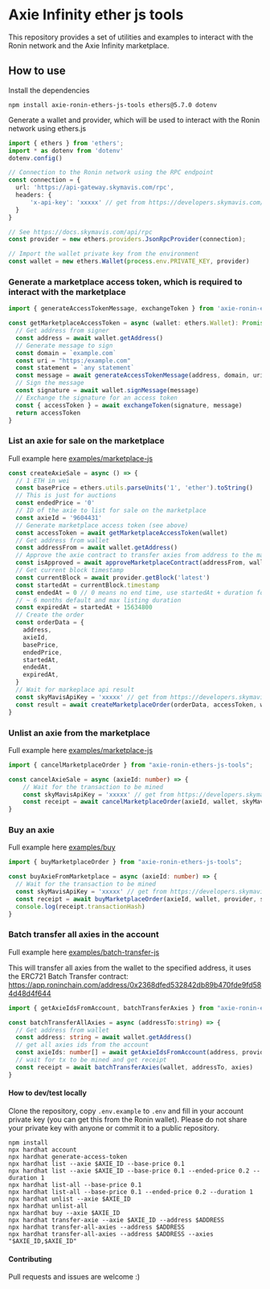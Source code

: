 # Axie Infinity ether js tools

This repository provides a set of utilities and examples to interact with the Ronin network and the Axie Infinity marketplace.

## How to use

Install the dependencies

```shell
npm install axie-ronin-ethers-js-tools ethers@5.7.0 dotenv
```

Generate a wallet and provider, which will be used to interact with the Ronin network using ethers.js

```typescript
import { ethers } from 'ethers';
import * as dotenv from 'dotenv'
dotenv.config()

// Connection to the Ronin network using the RPC endpoint
const connection = {
  url: 'https://api-gateway.skymavis.com/rpc',
  headers: {
      'x-api-key': 'xxxxx' // get from https://developers.skymavis.com/console/applications/
  }
}

// See https://docs.skymavis.com/api/rpc
const provider = new ethers.providers.JsonRpcProvider(connection);

// Import the wallet private key from the environment
const wallet = new ethers.Wallet(process.env.PRIVATE_KEY, provider) 
```

### Generate a marketplace access token, which is required to interact with the marketplace

```typescript
import { generateAccessTokenMessage, exchangeToken } from 'axie-ronin-ethers-js-tools';

const getMarketplaceAccessToken = async (wallet: ethers.Wallet): Promise<string> => {
  // Get address from signer
  const address = await wallet.getAddress()
  // Generate message to sign
  const domain = `example.com`
  const uri = "https:/example.com"
  const statement = `any statement`
  const message = await generateAccessTokenMessage(address, domain, uri, statement)
  // Sign the message
  const signature = await wallet.signMessage(message)
  // Exchange the signature for an access token
  const { accessToken } = await exchangeToken(signature, message)
  return accessToken
}

```

### List an axie for sale on the marketplace

Full example here [examples/marketplace-js](https://github.com/alexx855/axie-ronin-ethers-js-tools/tree/main/examples/marketplace-js/sale.js)

```typescript
const createAxieSale = async () => {
  // 1 ETH in wei
  const basePrice = ethers.utils.parseUnits('1', 'ether').toString()
  // This is just for auctions
  const endedPrice = '0'
  // ID of the axie to list for sale on the marketplace
  const axieId = '9604431'
  // Generate marketplace access token (see above)
  const accessToken = await getMarketplaceAccessToken(wallet)
  // Get address from wallet
  const addressFrom = await wallet.getAddress()
  // Approve the axie contract to transfer axies from address to the marketplace contract
  const isApproved = await approveMarketplaceContract(addressFrom, wallet)
  // Get current block timestamp
  const currentBlock = await provider.getBlock('latest')
  const startedAt = currentBlock.timestamp
  const endedAt = 0 // 0 means no end time, use startedAt + duration for auctions
  // ~ 6 months default and max listing duration
  const expiredAt = startedAt + 15634800
  // Create the order
  const orderData = {
    address,
    axieId,
    basePrice,
    endedPrice,
    startedAt,
    endedAt,
    expiredAt,
  }
  // Wait for markeplace api result
  const skyMavisApiKey = 'xxxxx' // get from https://developers.skymavis.com/console/applications/
  const result = await createMarketplaceOrder(orderData, accessToken, wallet, skyMavisApiKey)
}
```

### Unlist an axie from the marketplace

Full example here [examples/marketplace-js](https://github.com/alexx855/axie-ronin-ethers-js-tools/tree/main/examples/marketplace-js/cancel.js)

```typescript
import { cancelMarketplaceOrder } from "axie-ronin-ethers-js-tools";

const cancelAxieSale = async (axieId: number) => {
    // Wait for the transaction to be mined
    const skyMavisApiKey = 'xxxxx' // get from https://developers.skymavis.com/console/applications/
    const receipt = await cancelMarketplaceOrder(axieId, wallet, skyMavisApiKey)
}

```

### Buy an axie

Full example here [examples/buy](https://github.com/alexx855/axie-ronin-ethers-js-tools/tree/main/examples/buy)

```typescript
import { buyMarketplaceOrder } from "axie-ronin-ethers-js-tools";

const buyAxieFromMarketplace = async (axieId: number) => {
  // Wait for the transaction to be mined
  const skyMavisApiKey = 'xxxxx' // get from https://developers.skymavis.com/console/applications/
  const receipt = await buyMarketplaceOrder(axieId, wallet, provider, skyMavisApiKey)
  console.log(receipt.transactionHash)
}
```

### Batch transfer all axies in the account

Full example here [examples/batch-transfer-js](https://github.com/alexx855/axie-ronin-ethers-js-tools/tree/main/examples/batch-transfer-js)

This will transfer all axies from the wallet to the specified address, it uses the ERC721 Batch Transfer contract: <https://app.roninchain.com/address/0x2368dfed532842db89b470fde9fd584d48d4f644>

```typescript
import { getAxieIdsFromAccount, batchTransferAxies } from "axie-ronin-ethers-js-tools";

const batchTransferAllAxies = async (addressTo:string) => {
  // Get address from wallet
  const address: string = await wallet.getAddress()
  // get all axies ids from the account
  const axieIds: number[] = await getAxieIdsFromAccount(address, provider)
  // wait for tx to be mined and get receipt
  const receipt = await batchTransferAxies(wallet, addressTo, axies)
}

```

#### How to dev/test locally

Clone the repository, copy `.env.example` to `.env` and fill in your account private key (you can get this from the Ronin wallet). Please do not share your private key with anyone or commit it to a public repository.

```shell
npm install
npx hardhat account
npx hardhat generate-access-token
npx hardhat list --axie $AXIE_ID --base-price 0.1
npx hardhat list --axie $AXIE_ID --base-price 0.1 --ended-price 0.2 --duration 1
npx hardhat list-all --base-price 0.1
npx hardhat list-all --base-price 0.1 --ended-price 0.2 --duration 1
npx hardhat unlist --axie $AXIE_ID
npx hardhat unlist-all
npx hardhat buy --axie $AXIE_ID
npx hardhat transfer-axie --axie $AXIE_ID --address $ADDRESS
npx hardhat transfer-all-axies --address $ADDRESS
npx hardhat transfer-all-axies --address $ADDRESS --axies "$AXIE_ID,$AXIE_ID"
```

#### Contributing

Pull requests and issues are welcome :)
